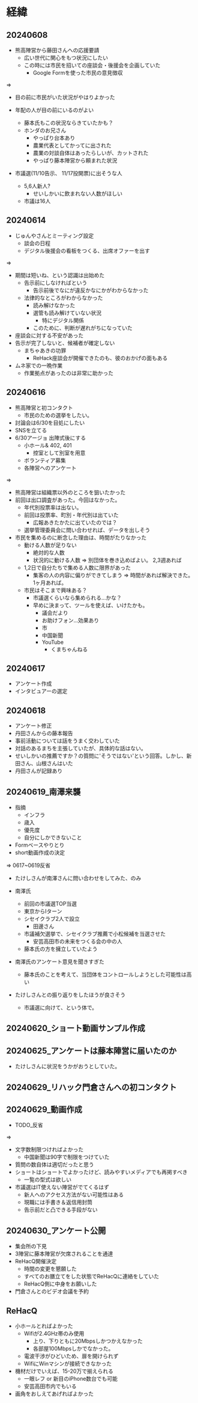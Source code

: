 # 経緯

## 20240608
- 熊高陣営から藤田さんへの応援要請
  - 広い世代に関心をもつ状況にしたい
  - この時には市民を招いての座談会・後援会を企画していた
    - Google Formを使った市民の意見徴収

=> 
- 目の前に市民がいた状況がやはりよかった
- 年配の人が目の前にいるのがよい
  - 藤本氏もこの状況ならきていたかも？
  - ホンダのお兄さん
    - やっぱり台本あり
    - 農業代表としてかってに出された
    - 農業の対談自体はあったらしいが、カットされた
    - やっぱり藤本陣営から頼まれた状況

- 市議選(11/10告示、 11/17投開票)に出そうな人
  - 5,6人新人?
    - せいしかいに飲まれない人数がほしい
  - 市議は16人


## 20240614
- じゅんやさんとミーティング設定
  - 談会の日程
  - デジタル後援会の看板をつくる、出席オファーを出す

=> 
- 期間は短いね、という認識は出始めた
  - 告示前にしなければという
    - 告示前後でなにが違反かなにかがわからなかった
  - 法律的なところがわからなかった
    - 読み解けなかった
    - 選管も読み解けていない状況
      - 特にデジタル関係
    - このために、判断が遅れがちになっていた
- 座談会に対する不安があった
- 告示が完了しないと、候補者が確定しない
  - まちゃあきの功罪
    - ReHack座談会が開催できたのも、彼のおかげの面もある
- ムネ家での一晩作業
  - 作業拠点があったのは非常に助かった


## 20240616
- 熊高陣営と初コンタクト
  - 市民のための選挙をしたい。
- 討論会は6/30を目処にしたい
- SNSを立てる
- 6/30アージョ 出陣式後にする
  - 小ホール& 402, 401
    - 控室として別室を用意
  - ボランティア募集
  - 各陣営へのアンケート

=>
- 熊高陣営は組織票以外のところを狙いたかった
- 前回は出口調査があった。今回はなかった。
  - 年代別投票率は出ない。
  - 前回は投票率、町別・年代別は出ていた
    - 広報あきたかたに出ていたのでは？
  - 選挙管理委員会に問い合わせれば、データを出しそう
- 市民を集めるのに断念した理由は、時間がたりなかった
  - 動ける人数が足りない
    - 絶対的な人数
    - 状況的に動ける人数
    => 別団体を巻き込めばよい。 2,3週あれば
  - 1,2日で自分たちで集める人数に限界があった
    - 集客の人の内容に偏りができてしまう
    => 時間があれば解決できた。1ヶ月あれば。
  - 市民はそこまで興味ある？
    - 市議選くらいなら集められる...かな？
    - 早めに決まって、ツールを使えば、いけたかも。
      - 議会だより
      - お助けフォン...効果あり
      - 市
      - 中国新聞
      - YouTube
        - くまちゃんねる
  

## 20240617
- アンケート作成
- インタビュアーの選定

## 20240618
- アンケート修正
- 丹田さんからの藤本報告
 - 事前活動については話をうまく交わしていた
 - 対話のあるまちを主張していたが、具体的な話はない。
 - せいしかいの推薦ですか？の質問に'そうではない'という回答。しかし、新田さん、山根さんはいた
 - 丹田さんが記録あり

## 20240619_南澤来襲
- 指摘
  - インフラ
  - 歳入
  - 優先度
  - 自分にしかできないこと
- Formベースやりとり
- short動画作成の決定

=> 0617~0619反省
- たけしさんが南澤さんに問い合わせをしてみた、のみ
- 南澤氏
  - 前回の市議選TOP当選
  - 東京からIターン
  - シセイクラブ2人で設立
    - 田邊さん
  - 市議補欠選挙で、シセイクラブ推薦で小松候補を当選させた
    - 安芸高田市の未来をつくる会の中の人
  - 藤本氏の方を擁立していたよう

- 南澤氏のアンケート意見を聞きすぎた
  - 藤本氏のことを考えて、当団体をコントロールしようとした可能性は高い

- たけしさんとの振り返りをしたほうが良さそう
  - 市議選に向けて、という体で。



## 20240620_ショート動画サンプル作成

## 20240625_アンケートは藤本陣営に届いたのか
- たけしさんに状況をうかがおうとしていた。

## 20240629_リハック門倉さんへの初コンタクト

## 20240629_動画作成
- TODO_反省

=> 

- 文字数制限つければよかった
  - 中国新聞は90字で制限をつけていた
- 質問の数自体は適切だったと思う
- ショートはショートでよかったけど、読みやすいメディアでも再掲すべき
  - 一覧の型式は欲しい
- 市議選はIT使えない陣営がでてくるはず
  - 新人へのアクセス方法がない可能性はある
  - 現職には手書き＆返信用封筒
  - 告示前だと凸できる手段がない


## 20240630_アンケート公開
- 集会所の下見
- 3陣営に藤本陣営が欠席されることを通達
- ReHacQ開催決定  
  - 時間の変更を懇願した
  - すべてのお膳立てをした状態でReHacQに連絡をしていた
  - ReHacQ側に中身をお願いした
- 門倉さんとのビデオ会議を予約


## ReHacQ
- 小ホールとればよかった
  - Wifiが2.4GHz帯のみ使用
    - 上り、下りともに20Mbpsしかつかえなかった
    - 各部屋100Mbpsしかでなかった。
  - 電波干渉がひどいため、扉を開けられず
  - WifiにWinマシンが接続できなかった
- 機材だけでいえば、15-20万で揃えられる
  - 一眼レフ or 新目のiPhone数台でも可能
  - 安芸高田市内でもいる
- 画角をおしえてあげればよかった
